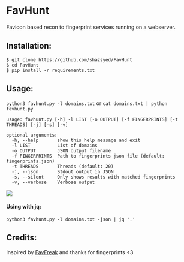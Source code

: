# FavHunt

Favicon based recon to fingerprint services running on a webserver.

## Installation:
```
$ git clone https://github.com/shazsyed/FavHunt
$ cd FavHunt
$ pip install -r requirements.txt
```
## Usage:
`python3 favhunt.py -l domains.txt` or `cat domains.txt | python favhunt.py` 

```
usage: favhunt.py [-h] -l LIST [-o OUTPUT] [-f FINGERPRINTS] [-t THREADS] [-j] [-s] [-v]

optional arguments:
  -h, --help       show this help message and exit
  -l LIST          List of domains
  -o OUTPUT        JSON output filename
  -f FINGERPRINTS  Path to fingerprints json file (default: fingerprints.json)
  -t THREADS       Threads (default: 20)
  -j, --json       Stdout output in JSON
  -s, --silent     Only shows results with matched fingerprints
  -v, --verbose    Verbose output
  ```
  
  ![](https://i.imgur.com/8gvAckv.png)
  
 #### Using with jq:
  `python3 favhunt.py -l domains.txt -json | jq '.'`

## Credits:
Inspired by [FavFreak](https://github.com/devanshbatham/FavFreak) and thanks for fingerprints <3
